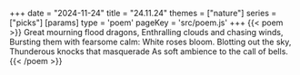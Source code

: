 +++
date = "2024-11-24"
title = "24.11.24"
themes = ["nature"]
series = ["picks"]
[params]
  type = 'poem'
  pageKey = 'src/poem.js'
+++
{{< poem >}}
Great mourning flood dragons,
Enthralling clouds and chasing winds,
Bursting them with fearsome calm:
White roses bloom. Blotting out the sky,
Thunderous knocks that masquerade
As soft ambience to the call of bells.
{{< /poem >}}